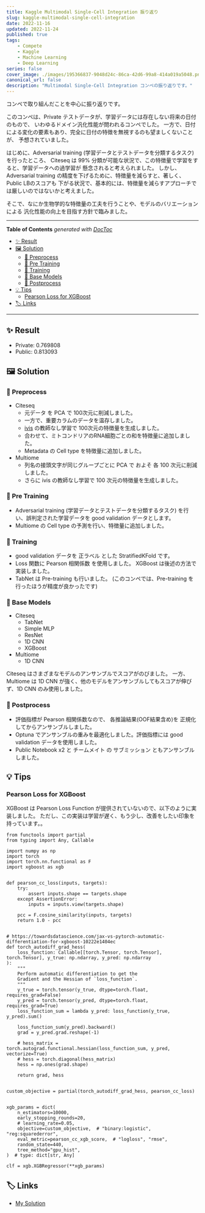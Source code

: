 ```yaml
---
title: Kaggle Multimodal Single-Cell Integration 振り返り
slug: kaggle-multimodal-single-cell-integration
date: 2022-11-16
updated: 2022-11-24
published: true
tags:
    - Compete
    - Kaggle
    - Machine Learning
    - Deep Learning
series: false
cover_image: ./images/195366837-9048d24c-86ca-42d6-99a8-414a019a5048.png
canonical_url: false
description: "Multimodal Single-Cell Integration コンペの振り返りです。"
---
```


コンペで取り組んだことを中心に振り返りです。

このコンペは、Private テストデータが、学習データには存在しない将来の日付のもので、
いわゆるドメイン汎化性能が問われるコンペでした。
一方で、日付による変化の要素もあり、完全に日付の特徴を無視するのも望ましくないことが、
予想されていました。

はじめに、Adversarial training (学習データとテストデータを分類するタスク) を行ったところ、
Citeseq は 99% 分類が可能な状況で、この特徴量で学習をすると、学習データへの過学習が
懸念されると考えられました。
しかし、Adversarial training の精度を下げるために、特徴量を減らすと、著しく、Public LBのスコアも
下がる状況で、基本的には、特徴量を減らすアプローチでは厳しいのではないかと考えました。

そこで、なにか生物学的な特徴量の工夫を行うことや、モデルのバリエーションによる
汎化性能の向上を目指す方針で臨みました。

---

<!-- START doctoc generated TOC please keep comment here to allow auto update -->
<!-- DON'T EDIT THIS SECTION, INSTEAD RE-RUN doctoc TO UPDATE -->
**Table of Contents**  *generated with [DocToc](https://github.com/thlorenz/doctoc)*

- [✨ Result](#-result)
- [🖼️ Solution](#-solution)
  - [🌱 Preprocess](#-preprocess)
  - [🤸 Pre Training](#-pre-training)
  - [🏃 Training](#-training)
  - [🎨 Base Models](#-base-models)
  - [🚀 Postprocess](#-postprocess)
- [💡 Tips](#-tips)
  - [Pearson Loss for XGBoost](#pearson-loss-for-xgboost)
- [🏷️ Links](#-links)

<!-- END doctoc generated TOC please keep comment here to allow auto update -->

---


## ✨ Result

- Private: 0.769808
- Public: 0.813093



## 🖼️ Solution


### 🌱 Preprocess

- Citeseq
    - 元データ を PCA で 100次元に削減しました。
    - 一方で、重要カラムのデータを温存しました。
    - [ivis](https://bering-ivis.readthedocs.io/en/latest/index.html) の教師なし学習で 100次元の特徴量を生成しました。
    - 合わせて、ミトコンドリアのRNA細胞ごとの和を特徴量に追加しました。
    - Metadata の Cell type を特徴量に追加しました。
- Multiome
    - 列名の接頭文字が同じグループごとに PCA で およそ 各 100 次元に削減しました。
    - さらに ivis の教師なし学習で 100 次元の特徴量を生成しました。


### 🤸 Pre Training

- Adversarial training (学習データとテストデータを分類するタスク) を行い、誤判定された学習データを good validation データとします。
- Multiome の Cell type の予測を行い、特徴量に追加しました。


### 🏃 Training

- good validation データを 正ラベル とした StratifiedKFold です。
- Loss 関数に Pearson 相関係数 を使用しました。 XGBoost は後述の方法で実装しました。
- TabNet は Pre-training も行いました。 (このコンペでは、Pre-training を行ったほうが精度が良かったです)


### 🎨 Base Models

- Citeseq
    - TabNet
    - Simple MLP
    - ResNet
    - 1D CNN
    - XGBoost
- Multiome
    - 1D CNN

Citeseq はさまざまなモデルのアンサンブルでスコアがのびました。
一方、 Multiome は 1D CNN が強く、他のモデルをアンサンブルしてもスコアが伸びず、1D CNN のみ使用しました。

### 🚀 Postprocess

- 評価指標が Pearson 相関係数なので、 各推論結果(OOF結果含め)を 正規化 してからアンサンブルしました。
- Optuna でアンサンブルの重みを最適化しました。評価指標には good validation データを使用しました。
- Public Notebook x2 と チームメイト の サブミッション ともアンサンブルしました。


## 💡 Tips


### Pearson Loss for XGBoost

XGBoost は Pearson Loss Function が提供されていないので、以下のように実装しました。
ただし、この実装は学習が遅く、もう少し、改善をしたい印象を持っています。。

```
from functools import partial
from typing import Any, Callable

import numpy as np
import torch
import torch.nn.functional as F
import xgboost as xgb


def pearson_cc_loss(inputs, targets):
    try:
        assert inputs.shape == targets.shape
    except AssertionError:
        inputs = inputs.view(targets.shape)

    pcc = F.cosine_similarity(inputs, targets)
    return 1.0 - pcc


# https://towardsdatascience.com/jax-vs-pytorch-automatic-differentiation-for-xgboost-10222e1404ec
def torch_autodiff_grad_hess(
    loss_function: Callable[[torch.Tensor, torch.Tensor], torch.Tensor], y_true: np.ndarray, y_pred: np.ndarray
):
    """
    Perform automatic differentiation to get the
    Gradient and the Hessian of `loss_function`.
    """
    y_true = torch.tensor(y_true, dtype=torch.float, requires_grad=False)
    y_pred = torch.tensor(y_pred, dtype=torch.float, requires_grad=True)
    loss_function_sum = lambda y_pred: loss_function(y_true, y_pred).sum()

    loss_function_sum(y_pred).backward()
    grad = y_pred.grad.reshape(-1)

    # hess_matrix = torch.autograd.functional.hessian(loss_function_sum, y_pred, vectorize=True)
    # hess = torch.diagonal(hess_matrix)
    hess = np.ones(grad.shape)

    return grad, hess


custom_objective = partial(torch_autodiff_grad_hess, pearson_cc_loss)


xgb_params = dict(
    n_estimators=10000,
    early_stopping_rounds=20,
    # learning_rate=0.05,
    objective=custom_objective,  # "binary:logistic", "reg:squarederror",
    eval_metric=pearson_cc_xgb_score,  # "logloss", "rmse",
    random_state=440,
    tree_method="gpu_hist",
)  # type: dict[str, Any]

clf = xgb.XGBRegressor(**xgb_params)
```


## 🏷️ Links

- [My Solution](https://github.com/IMOKURI/kaggle-multimodal-single-cell-integration)

